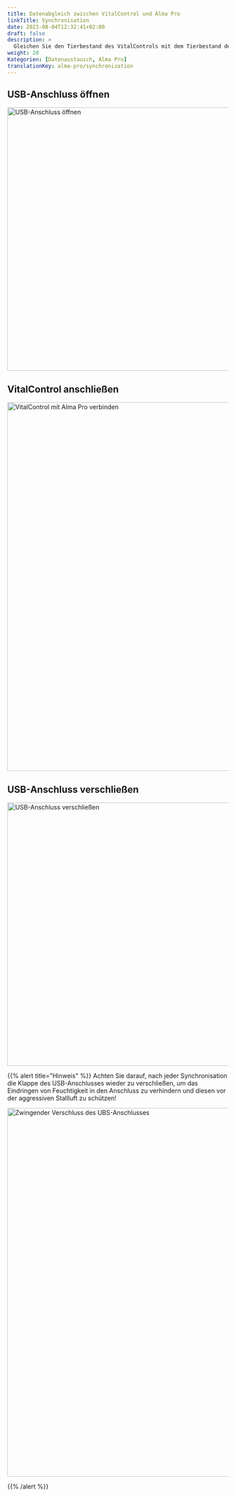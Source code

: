 ```yaml
---
title: Datenabgleich zwischen VitalControl und Alma Pro
linkTitle: Synchronisation
date: 2023-08-04T12:32:41+02:00
draft: false
description: >
  Gleichen Sie den Tierbestand des VitalControls mit dem Tierbestand des Automaten ab und überspielen Sie mit dem VitalControl erfasste Messwerte für die vereinfachte Visualisierung und Auswertung an den Automaten.
weight: 20
Kategorien: [Datenaustausch, Alma Pro]
translationKey: alma-pro/synchronization
---
```


## USB-Anschluss öffnen

<img src="/images/synchronisation/open-usb-slot.svg" width="600" align="bottom" alt="USB-Anschluss öffnen" title="USB-Anschluss öffnen" />

## VitalControl anschließen

<img src="/images/synchronisation/connect-vitalcontrol-alma_pro.svg" width="840" align="bottom" alt="VitalControl mit Alma Pro verbinden" title="Anschluss VitalControl an Alma Pro" />

## USB-Anschluss verschließen

<img src="/images/synchronisation/close-usb-slot.svg" width="600" align="bottom" alt="USB-Anschluss verschließen" title="USB-Anschluss verschließen" />

{{% alert title="Hinweis" %}}
Achten Sie darauf, nach jeder Synchronisation die Klappe des USB-Anschlusses wieder zu verschließen, um das Eindringen von Feuchtigkeit in den Anschluss zu verhindern und diesen vor der aggressiven Stallluft zu schützen!

<img src="/images/synchronisation/info-close-usb-mandatory.svg" width="840" align="bottom" alt="Zwingender Verschluss des UBS-Anschlusses" title="Verschluss des UBS-Anschlusses" />

{{% /alert %}}